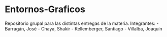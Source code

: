 # Entornos-Graficos
Repositorio grupal para las distintas entregas de la materia.
Integrantes:
    - Barragán, José
    - Chaya, Shakir
    - Kellemberger, Santiago
    - Villalba, Joaquín
